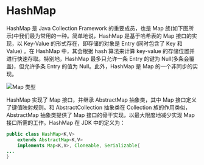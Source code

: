 # HashMap

HashMap 是 Java Collection Framework 的重要成员，也是 Map 族(如下图所示)中我们最为常用的一种。简单地说，HashMap 是基于哈希表的 Map 接口的实现，以 Key-Value 的形式存在，即存储的对象是 Entry (同时包含了 Key 和 Value) 。在 HashMap 中，其会根据 hash 算法来计算 key-value 的存储位置并进行快速存取。特别地，HashMap 最多只允许一条 Entry 的键为 Null(多条会覆盖)，但允许多条 Entry 的值为 Null。此外，HashMap 是 Map 的一个非同步的实现。

![Map 类型](https://assets.ng-tech.icu/superbed/2021/07/16/60f15b485132923bf81c237b.jpg)

HashMap 实现了 Map 接口，并继承 AbstractMap 抽象类，其中 Map 接口定义了键值映射规则。和 AbstractCollection 抽象类在 Collection 族的作用类似，AbstractMap 抽象类提供了 Map 接口的骨干实现，以最大限度地减少实现 Map 接口所需的工作。HashMap 在 JDK 中的定义为：

```java
public class HashMap<K,V>
    extends AbstractMap<K,V>
    implements Map<K,V>, Cloneable, Serializable{
...
}
```
